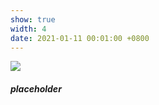 ```yaml
---
show: true
width: 4
date: 2021-01-11 00:01:00 +0800
---
```

<div>
  <img data-src="assets/images/etc/life1.jpg" class="lazy w-100 rounded-top" src="{{ '/assets/images/empty_300x200.png' | relative_url }}" style="max-width: 300px; height: auto;">
  <div class="card-body">
    <h5 class="card-title">placeholder</h5>
  </div>
</div>
